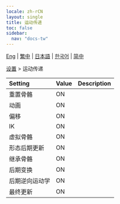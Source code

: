 ```yaml
---
locale: zh-rCN
layout: single
title: 运动传递
toc: false
sidebar:
  nav: "docs-tw"
---
```

[Eng](/dancexr/menu/2025.4/actor/motion_passes) | [繁中](/tw/dancexr/menu/2025.4/actor/motion_passes) | [日本語](/jp/dancexr/menu/2025.4/actor/motion_passes) | [한국어](/kr/dancexr/menu/2025.4/actor/motion_passes) | [简中](/zh/dancexr/menu/2025.4/actor/motion_passes)

[设置](../menu#设置) > 运动传递



| Setting | Value | Description |
| :--- | --- | :--- |
| 重置骨骼 | ON | 
| 动画 | ON | 
| 偏移 | ON | 
| IK | ON | 
| 虚拟骨骼 | ON | 
| 形态后期更新 | ON | 
| 继承骨骼 | ON | 
| 后期变换 | ON | 
| 后期逆向运动学 | ON | 
| 最终更新 | ON | 
